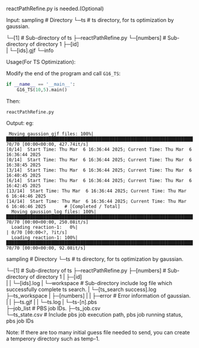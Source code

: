reactPathRefine.py is needed.(Optional)

Input:
sampling      # Directory
└─ts                # ts directory, for ts optimization by gaussian.
  
  └─[1]        # Sub-directory of ts
    ├─reactPathRefine.py
    └─[numbers]         # Sub-directory of directory 1
      ├─[id]        
      | └─[ids].gjf
      └─info

Usage(For TS Optimization):

  Modify the end of the program and call `G16_TS`:

  ```python
  if __name__ == '__main__':
      G16_TS(10,5).main()
  ```
  Then:
  ```
  reactPathRefine.py
  ```

Output:
eg: 
```
 Moving gaussion_gjf files: 100%|███████████████████████████████████████████████████████████████████████████████████████████████████████████████████████████████████████████████████████████████| 70/70 [00:00<00:00, 427.74it/s]
[0/14]  Start Time: Thu Mar  6 16:36:44 2025; Current Time: Thu Mar  6 16:36:44 2025
[0/14]  Start Time: Thu Mar  6 16:36:44 2025; Current Time: Thu Mar  6 16:38:45 2025
[3/14]  Start Time: Thu Mar  6 16:36:44 2025; Current Time: Thu Mar  6 16:40:45 2025
[6/14]  Start Time: Thu Mar  6 16:36:44 2025; Current Time: Thu Mar  6 16:42:45 2025
[13/14]  Start Time: Thu Mar  6 16:36:44 2025; Current Time: Thu Mar  6 16:44:46 2025
[14/14]  Start Time: Thu Mar  6 16:36:44 2025; Current Time: Thu Mar  6 16:46:46 2025       # [Completed / Total]
  Moving gaussion_log files: 100%|███████████████████████████████████████████████████████████████████████████████████████████████████████████████████████████████████████████████████████████████| 70/70 [00:00<00:00, 250.08it/s]
  Loading reaction-1:   0%|                                                                                                                                                                                | 0/70 [00:00<?, ?it/s]
  Loading reaction-1: 100%|███████████████████████████████████████████████████████████████████████████████████████████████████████████████████████████████████████████████████████████████████████| 70/70 [00:00<00:00, 92.08it/s]
```

sampling      # Directory
└─ts                # ts directory, for ts optimization by gaussian.
  
  └─[1]        # Sub-directory of ts
    ├─reactPathRefine.py
    ├─[numbers]         # Sub-directory of directory 1
    | ├─[id]     
    | |  └─[ids].log
    | └─workspace       # Sub-directory include log file which successfully complete ts search.
    |     └─[ts_search success].log     
    ├─ts_workspace
    |  ├─[numbers]
    |  | ├─error         # Error information of gaussian.
    |  | ├─ts.gjf
    |  | └─ts.log
    |  └─ts-[n].pbs     
    ├─job_list          # PBS job IDs.
    ├─ts_job.csv        
    └─ts_state.csv      # Include pbs job execution path, pbs job running status, pbs job IDs

Note: If there are too many initial guess file needed to send, you can create a temperory directory such as temp-1.